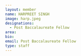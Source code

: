 ```yaml
---
layout: member
name: HARPREET SINGH
image: harp.jpeg
designations: 
  - Post Baccalaureate Fellow
area:
bio:
email: Post Baccalaureate Fellow
type: staff
---
```

